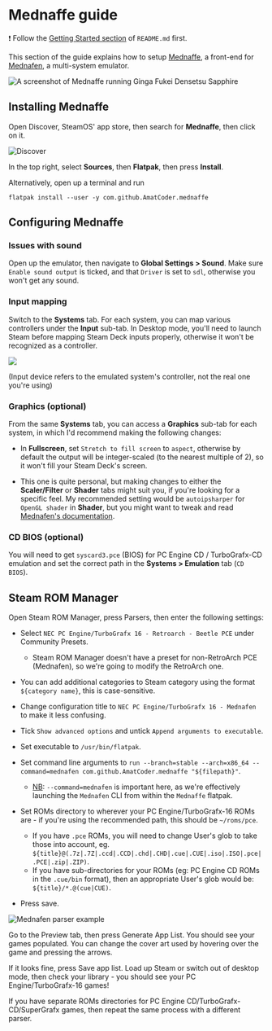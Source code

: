 # Mednaffe guide

❗ Follow the [Getting Started section](../README.md#getting-started) of `README.md` first.

This section of the guide explains how to setup [Mednaffe](https://github.com/AmatCoder/mednaffe), a front-end for [Mednafen](https://mednafen.github.io/), a multi-system emulator.

![A screenshot of Mednaffe running Ginga Fukei Densetsu Sapphire](https://user-images.githubusercontent.com/9209426/157373278-adeecff8-726d-414d-a599-5ac4fa143afb.png)

## Installing Mednaffe

Open Discover, SteamOS' app store, then search for **Mednaffe**, then click on it.

![Discover](https://user-images.githubusercontent.com/9209426/157377104-dfa105bb-d82c-401a-bb7d-d5590585c2cc.png)

In the top right, select **Sources**, then **Flatpak**, then press **Install**.

Alternatively, open up a terminal and run

```
flatpak install --user -y com.github.AmatCoder.mednaffe
```

## Configuring Mednaffe

### Issues with sound

Open up the emulator, then navigate to **Global Settings > Sound**. Make sure `Enable sound output` is ticked, and that `Driver` is set to `sdl`, otherwise you won't get any sound.

### Input mapping

Switch to the **Systems** tab. For each system, you can map various controllers under the **Input** sub-tab. In Desktop mode, you'll need to launch Steam before mapping Steam Deck inputs properly, otherwise it won't be recognized as a controller.

![](https://user-images.githubusercontent.com/9209426/157373743-a198fc69-7eeb-43e4-b091-484ad9dfb1ec.png)

(Input device refers to the emulated system's controller, not the real one you're using)

### Graphics (optional)

From the same **Systems** tab, you can access a **Graphics** sub-tab for each system, in which I'd recommend making the following changes:

-   In **Fullscreen**, set `Stretch to fill screen` to `aspect`, otherwise by default the output will be integer-scaled (to the nearest multiple of 2), so it won't fill your Steam Deck's screen.

-   This one is quite personal, but making changes to either the **Scaler/Filter** or **Shader** tabs might suit you, if you're looking for a specific feel. My recommended setting would be `autoipsharper` for `OpenGL shader` in **Shader**, but you might want to tweak and read [Mednafen's documentation](https://mednafen.github.io/documentation/).

### CD BIOS (optional)

You will need to get `syscard3.pce` (BIOS) for PC Engine CD / TurboGrafx-CD emulation and set the correct path in the **Systems > Emulation** tab (`CD BIOS`).

## Steam ROM Manager

Open Steam ROM Manager, press Parsers, then enter the following settings:

-   Select `NEC PC Engine/TurboGrafx 16 - Retroarch - Beetle PCE` under Community Presets.

    -   Steam ROM Manager doesn't have a preset for non-RetroArch PCE (Mednafen), so we're going to modify the RetroArch one.

-   You can add additional categories to Steam category using the format `${category name}`, this is case-sensitive.
-   Change configuration title to `NEC PC Engine/TurboGrafx 16 - Mednafen` to make it less confusing.
-   Tick `Show advanced options` and untick `Append arguments to executable`.
-   Set executable to `/usr/bin/flatpak`.
-   Set command line arguments to `run --branch=stable --arch=x86_64 --command=mednafen com.github.AmatCoder.mednaffe "${filepath}"`.
    -   <u>NB</u>: `--command=mednafen` is important here, as we're effectively launching the `Mednafen` CLI from within the `Mednaffe` flatpak.
-   Set ROMs directory to wherever your PC Engine/TurboGrafx-16 ROMs are - if you're using the recommended path, this should be `~/roms/pce`.
    -   If you have `.pce` ROMs, you will need to change User's glob to take those into account, eg. `${title}@(.7z|.7Z|.ccd|.CCD|.chd|.CHD|.cue|.CUE|.iso|.ISO|.pce|.PCE|.zip|.ZIP)`.
    -   If you have sub-directories for your ROMs (eg: PC Engine CD ROMs in the `.cue/bin` format), then an appropriate User's glob would be: `${title}/*.@(cue|CUE)`.
-   Press save.

![Mednafen parser example](https://user-images.githubusercontent.com/9209426/157376859-9af92e02-ca56-4849-b4b3-8e2610162ff4.png)

Go to the Preview tab, then press Generate App List. You should see your games populated. You can change the cover art used by hovering over the game and pressing the arrows.

If it looks fine, press Save app list. Load up Steam or switch out of desktop mode, then check your library - you should see your PC Engine/TurboGrafx-16 games!

If you have separate ROMs directories for PC Engine CD/TurboGrafx-CD/SuperGrafx games, then repeat the same process with a different parser.
